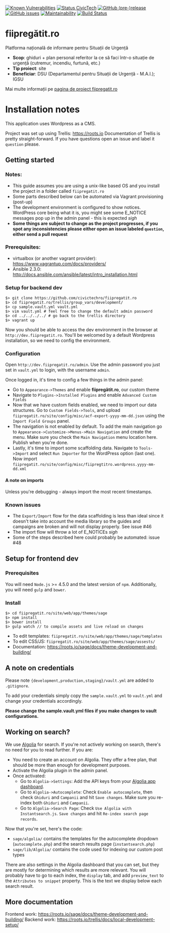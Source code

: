[![Known Vulnerabilities](https://snyk.io/test/github/civictechro/fiipregatit.ro/badge.svg?targetFile=site/web/app/themes/sage/package.json)](https://snyk.io/test/github/civictechro/fiipregatit.ro) [![Status CivicTech](https://img.shields.io/badge/status-65%25-green.svg)](https://civictech.ro/proiecte/fiipregatit-ro-platoforma-de-informare-pentru-situatii-de-urgenta) [![GitHub (pre-)release](https://img.shields.io/github/release/civictechro/fiipregatit.ro/all.svg)](https://github.com/civictechro/fiipregatit.ro) [![GitHub issues](https://img.shields.io/github/issues/civictechro/fiipregatit.ro.svg)](https://github.com/civictechro/fiipregatit.ro/issues)
[![Maintainability](https://api.codeclimate.com/v1/badges/a99a88d28ad37a79dbf6/maintainability)](https://codeclimate.com/github/codeclimate/codeclimate/maintainability)
[![Build Status](https://travis-ci.org/civictechro/fiipregatit.ro.svg?branch=master)](https://travis-ci.org/civictechro/fiipregatit.ro)

# fiipregătit.ro
Platforma națională de informare pentru Situații de Urgență

- **Scop**: ghiduri + plan personal referitor la ce să faci într-o situație de urgență (cutremur, incendiu, furtună, etc.)
- **Tip proiect**: site
- **Beneficiar**: DSU (Departamentul pentru Situații de Urgență - M.A.I.); IGSU

Mai multe informații pe [pagina de proiect fiipregatit.ro](https://civictech.ro/proiecte/fiipregatit-ro-platoforma-de-informare-pentru-situatii-de-urgenta)

# Installation notes
This application uses Wordpress as a CMS.

Project was set up using Trellis: https://roots.io
Documentation of Trellis is pretty straight-forward. If you have questions open an issue and label it `question` please.


## Getting started
### Notes: ###

- This guide assumes you are using a unix-like based OS and you install the project in a folder called `fiipregatit.ro`
- Some parts described below can be automated via Vagrant provisioning (post-up)
- The development environment is configured to show notices. WordPress core being what it is, you might see some E_NOTICE messages pop up in the admin panel - this is expected *sigh*
- **Some things are subject to change as the project progresses, if you spot any inconsistencies please either open an issue labeled `question`, either send a pull request**

### Prerequisites: ###
- virtualbox (or another vagrant provider): https://www.vagrantup.com/docs/providers/
- Ansible 2.3.0: http://docs.ansible.com/ansible/latest/intro_installation.html

### Setup for backend dev ###
```
$> git clone https://github.com/civictechro/fiipregatit.ro
$> cd fiipregatit.ro/trellis/group_vars/development/
$> cp sample.vault.yml vault.yml
$> vim vault.yml # feel free to change the default admin password
$> cd ../../../../ # go back to the trellis directory
$> vagrant up
```

Now you should be able to access the dev environment in the browser at `http://dev.fiipregatit.ro`. You'll be welcomed by a default Wordpress installation, so we need to config the environment.

### Configuration ###

Open `http://dev.fiipregatit.ro/admin`. Use the admin password you just set in `vault.yml` to login, with the username `admin`.

Once logged in, it's time to config a few things in the admin panel:

- Go to `Appearance->Themes` and enable **fiipregătit.ro**, our custom theme
- Navigate to `Plugins->Installed Plugins` and enable `Advanced Custom Fields`
- Now that we have custom fields enabled, we need to import our data structures. Go to `Custom Fields->Tools`, and upload `fiipregatit.ro/site/config/misc/acf-export-yyyy-mm-dd.json` using the `Import Field Groups` panel.
- The navigation is not enabled by default. To add the main navigation go to `Appearance->Customize->Menus->Main Navigation` and create the menu. Make sure you check the `Main Navigation` menu location here. Publish when you're done.
- Lastly, it's time to import some scaffolding data. Navigate to `Tools->Import` and select `Run Importer` for the WordPress option (last one). Now import  `fiipregatit.ro/site/config/misc/fiipregtitro.wordpress.yyyy-mm-dd.xml`

#### A note on imports ####
Unless you're debugging - always import the most recent timestamps.

### Known issues ###
- The `Export/Import` flow for the data scaffolding is less than ideal since it doesn't take into account the media library so the guides and campaigns are broken and will not display properly. See issue #46
- The import flow will throw a lot of E_NOTICEs *sigh*
- Some of the steps described here could probably be automated: issue #48


## Setup for frontend dev ##
### Prerequisites ###

You will need `Node.js` >= 4.5.0 and the latest version of `npm`. Additionally, you will need `gulp` and `bower`.

### Install ###
```
$> cd fiipregatit.ro/site/web/app/themes/sage
$> npm install
$> bower install
$> gulp watch // to compile assets and live reload on changes
```

- To edit templates: `fiipregatit.ro/site/web/app/themes/sage/templates`
- To edit CSS/JS: `fiipregatit.ro/site/web/app/themes/sage/assests/`
- Documentation: https://roots.io/sage/docs/theme-development-and-building/

## A note on credentials ##
Please note `{development,production,staging}/vault.yml` are added to `.gitignore`.

To add your credentials simply copy the `sample.vault.yml` to `vault.yml` and change your credentials accordingly.

**Please change the sample.vault.yml files if you make changes to vault configurations.**

## Working on search? ##
We use [Algolia](https://www.algolia.com) for search. If you're not actively working
on search, there's no need for you to read further. If you are:

- You need to create an account on Algolia. They offer a free plan, that should be
more than enough for development purposes.
- Activate the Algolia plugin in the admin panel.
- Once activated:
  - Go to `Algolia->Settings`: Add the API keys from your [Algolia app dashboard](https://www.algolia.com/manage/applications).
  - Go to `Algolia->Autocomplete`:  Check `Enable autocomplete`, then check `Ghiduri` and `Campanii` and hit `Save changes`. Make sure you re-index both `Ghiduri` and `Campanii`.
  - Go to `Algolia->Search Page`: Check `Use Algolia with Instantsearch.js`. `Save changes` and hit `Re-index search page records`.

Now that you're set, here's the code:
- `sage/algolia/` contains the templates for the autocomplete dropdown (`autocomplete.php`) and the search results page (`instantsearch.php`)
- `sage/lib/Algolia/` contains the code used for indexing our custom post types

There are also settings in the Algolia dashboard that you can set, but they are mostly for determining which results are more relevant. You will probably have to go to each index, the `display` tab, and add `preview_text` to the `Attributes to snippet` property. This is the text we display below each search result.

## More documentation ##
Frontend work: https://roots.io/sage/docs/theme-development-and-building/
Backend work: https://roots.io/trellis/docs/local-development-setup/
